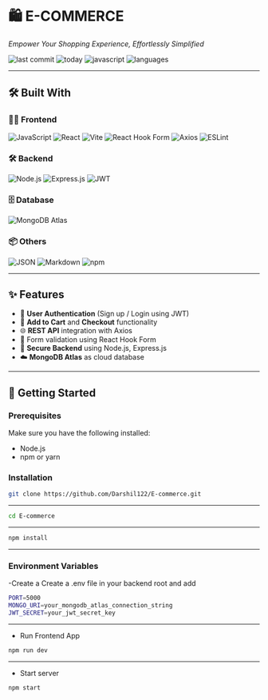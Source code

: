# **🛍️ E-COMMERCE**

*Empower Your Shopping Experience, Effortlessly Simplified*

![last commit](https://img.shields.io/github/last-commit/Darshil122/E-commerce)
![today](https://img.shields.io/badge/today-blue)
![javascript](https://img.shields.io/badge/javascript-96.7%25-blue)
![languages](https://img.shields.io/badge/languages-3-blue)

---

## 🛠️ Built With

### 🧑‍💻 Frontend

![JavaScript](https://img.shields.io/badge/JavaScript-yellow?logo=javascript&logoColor=black)
![React](https://img.shields.io/badge/React-61DAFB?logo=react&logoColor=black)
![Vite](https://img.shields.io/badge/Vite-646CFF?logo=vite&logoColor=white)
![React Hook Form](https://img.shields.io/badge/React_Hook_Form-EC5990?logo=reacthookform&logoColor=white)
![Axios](https://img.shields.io/badge/Axios-5A29E4?logo=axios&logoColor=white)
![ESLint](https://img.shields.io/badge/ESLint-4B32C3?logo=eslint&logoColor=white)

### 🛠️ Backend

![Node.js](https://img.shields.io/badge/Node.js-339933?logo=nodedotjs&logoColor=white)
![Express.js](https://img.shields.io/badge/Express.js-000000?logo=express&logoColor=white)
![JWT](https://img.shields.io/badge/JWT-000000?logo=jsonwebtokens&logoColor=white)

### 🗄️ Database

![MongoDB Atlas](https://img.shields.io/badge/MongoDB_Atlas-47A248?logo=mongodb&logoColor=white)

### 📦 Others

![JSON](https://img.shields.io/badge/JSON-black?logo=json&logoColor=white)
![Markdown](https://img.shields.io/badge/Markdown-000000?logo=markdown)
![npm](https://img.shields.io/badge/npm-red?logo=npm&logoColor=white)

---

## ✨ Features

- 🔐 **User Authentication** (Sign up / Login using JWT)
- 🛒 **Add to Cart** and **Checkout** functionality
- 🌐 **REST API** integration with Axios
- 🧾 Form validation using React Hook Form
- 🔄 **Secure Backend** using Node.js, Express.js
- ☁️ **MongoDB Atlas** as cloud database

---

## 🚀 Getting Started

### Prerequisites

Make sure you have the following installed:
- Node.js
- npm or yarn

### Installation

```bash
git clone https://github.com/Darshil122/E-commerce.git   
```

---

```bash
cd E-commerce
```

---

```bash
npm install
```

---

### Environment Variables
-Create a Create a .env file in your backend root and add
```bash
PORT=5000
MONGO_URI=your_mongodb_atlas_connection_string
JWT_SECRET=your_jwt_secret_key
```

---

- Run Frontend App
```bash
npm run dev
```

---

- Start server
```bash
npm start
```

